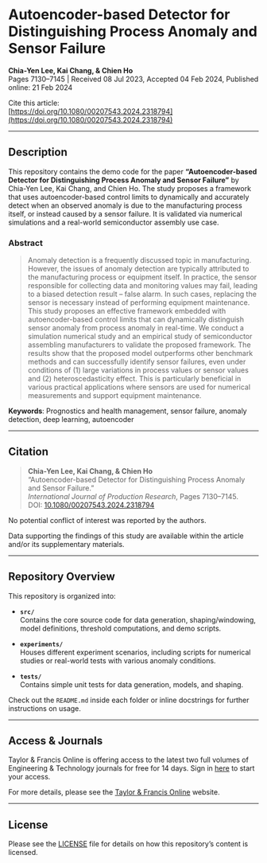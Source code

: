 # Autoencoder-based Detector for Distinguishing Process Anomaly and Sensor Failure

**Chia-Yen Lee, Kai Chang, & Chien Ho**  
Pages 7130–7145 | Received 08 Jul 2023, Accepted 04 Feb 2024, Published online: 21 Feb 2024  

Cite this article:  
[https://doi.org/10.1080/00207543.2024.2318794](https://doi.org/10.1080/00207543.2024.2318794)

---

## Description

This repository contains the demo code for the paper **“Autoencoder-based Detector for Distinguishing Process Anomaly and Sensor Failure”** by Chia-Yen Lee, Kai Chang, and Chien Ho. The study proposes a framework that uses autoencoder-based control limits to dynamically and accurately detect when an observed anomaly is due to the manufacturing process itself, or instead caused by a sensor failure. It is validated via numerical simulations and a real-world semiconductor assembly use case.

### Abstract

> Anomaly detection is a frequently discussed topic in manufacturing. However, the issues of anomaly detection are typically attributed to the manufacturing process or equipment itself. In practice, the sensor responsible for collecting data and monitoring values may fail, leading to a biased detection result – false alarm. In such cases, replacing the sensor is necessary instead of performing equipment maintenance. This study proposes an effective framework embedded with autoencoder-based control limits that can dynamically distinguish sensor anomaly from process anomaly in real-time. We conduct a simulation numerical study and an empirical study of semiconductor assembling manufacturers to validate the proposed framework. The results show that the proposed model outperforms other benchmark methods and can successfully identify sensor failures, even under conditions of (1) large variations in process values or sensor values and (2) heteroscedasticity effect. This is particularly beneficial in various practical applications where sensors are used for numerical measurements and support equipment maintenance.

**Keywords**: Prognostics and health management, sensor failure, anomaly detection, deep learning, autoencoder

---

## Citation

> **Chia-Yen Lee, Kai Chang, & Chien Ho**  
> “Autoencoder-based Detector for Distinguishing Process Anomaly and Sensor Failure.”  
> *International Journal of Production Research*, Pages 7130–7145.  
> DOI: [10.1080/00207543.2024.2318794](https://doi.org/10.1080/00207543.2024.2318794)

No potential conflict of interest was reported by the authors.

Data supporting the findings of this study are available within the article and/or its supplementary materials.

---

## Repository Overview

This repository is organized into:

- **`src/`**  
  Contains the core source code for data generation, shaping/windowing, model definitions, threshold computations, and demo scripts.

- **`experiments/`**  
  Houses different experiment scenarios, including scripts for numerical studies or real-world tests with various anomaly conditions.

- **`tests/`**  
  Contains simple unit tests for data generation, models, and shaping.

Check out the `README.md` inside each folder or inline docstrings for further instructions on usage.

---

## Access & Journals

Taylor & Francis Online is offering access to the latest two full volumes of Engineering & Technology journals for free for 14 days. Sign in [here](https://www.tandfonline.com/) to start your access.

For more details, please see the [Taylor & Francis Online](https://www.tandfonline.com/) website.

---

## License

Please see the [LICENSE](LICENSE) file for details on how this repository’s content is licensed.
